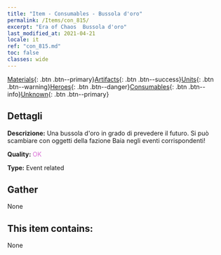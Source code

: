 ```yaml
---
title: "Item - Consumables - Bussola d'oro"
permalink: /Items/con_815/
excerpt: "Era of Chaos  Bussola d'oro"
last_modified_at: 2021-04-21
locale: it
ref: "con_815.md"
toc: false
classes: wide
---
```

 [Materials](/it/Items/){: .btn .btn--primary}[Artifacts](/it/Items/Artifacts/){: .btn .btn--success}[Units](/it/Items/Units/){: .btn .btn--warning}[Heroes](/it/Items/Heroes/){: .btn .btn--danger}[Consumables](/it/Items/Consumables/){: .btn .btn--info}[Unknown](/it/Items/Unknown/){: .btn .btn--primary}

## Dettagli
 **Descrizione:** Una bussola d'oro in grado di prevedere il futuro. Si può scambiare con oggetti della fazione Baia negli eventi corrispondenti!

 **Quality:** <span style="color: #DA70D6">OK</span>

 **Type:** Event related

## Gather

  None

## This item contains:

  None

